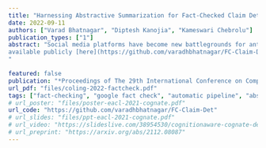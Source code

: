 ```yaml
---
title: "Harnessing Abstractive Summarization for Fact-Checked Claim Detection"
date: 2022-09-11
authors: ["Varad Bhatnagar", "Diptesh Kanojia", "Kameswari Chebrolu"]
publication_types: ["1"]
abstract: "Social media platforms have become new battlegrounds for anti-social elements, with misinformation being the weapon of choice. Fact-checking organizations try to debunk as many claims as possible while staying true to their journalistic processes but cannot cope with its rapid dissemination. We believe that the solution lies in partial automation of the fact-checking life cycle, saving human time for tasks which require high cognition. We propose a new workflow for efficiently detecting previously fact-checked claims that uses abstractive summarization to generate crisp queries. These queries can then be executed on a general-purpose retrieval system associated with a collection of previously fact-checked claims. We curate an abstractive text summarization dataset comprising noisy claims from Twitter and their gold summaries. It is shown that retrieval performance improves 2x by using popular out-of-the-box summarization models and 3x by fine-tuning them on the accompanying dataset compared to verbatim querying. Our approach achieves Recall@5 and MRR of 35% and  0.3, compared to baseline values of 10% and 0.1, respectively. Our dataset, code, and models are
available publicly [here](https://github.com/varadhbhatnagar/FC-Claim-Det/).
"

featured: false
publication: "*Proceedings of The 29th International Conference on Computational Linguistics (COLING 2022)*"
url_pdf: "files/coling-2022-factcheck.pdf"
tags: ["fact-checking", "google fact check", "automatic pipeline", "abstractive summarization", "twitter data", "social media", "misinformation"]
# url_poster: "files/poster-eacl-2021-cognate.pdf"
url_code: "https://github.com/varadhbhatnagar/FC-Claim-Det"
# url_slides: "files/ppt-eacl-2021-cognate.pdf"
# url_video: "https://slideslive.com/38954530/cognitionaware-cognate-detection"
# url_preprint: "https://arxiv.org/abs/2112.08087"
---
```


